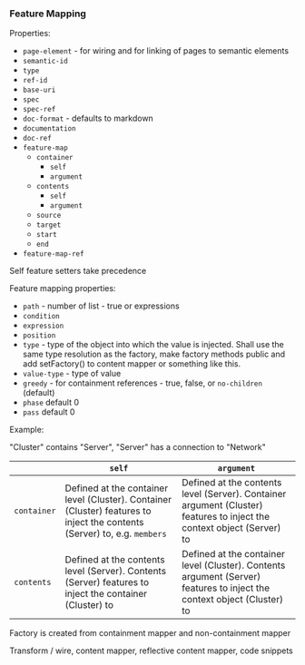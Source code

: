 
### Feature Mapping

Properties:

* ``page-element`` - for wiring and for linking of pages to semantic elements
* ``semantic-id``
* ``type``
* ``ref-id``
* ``base-uri``
* ``spec``
* ``spec-ref``
* ``doc-format`` - defaults to markdown
* ``documentation``
* ``doc-ref``
* ``feature-map``
    * ``container``
        * ``self``
        * ``argument``
    * ``contents``
        * ``self``
        * ``argument``    
    * ``source`` 
    * ``target`` 
    * ``start`` 
    * ``end`` 
* ``feature-map-ref``

Self feature setters take precedence

Feature mapping properties:

* ``path`` - number of list - true or expressions
* ``condition`` 
* ``expression``
* ``position`` 
* ``type`` - type of the object into which the value is injected. Shall use the same type resolution as the factory, make factory methods public and add setFactory() to content mapper or something like this.
* ``value-type`` - type of value
* ``greedy`` - for containment references - true, false, or ``no-children`` (default)
* ``phase`` default 0 
* ``pass`` default 0


Example:

"Cluster" contains "Server", "Server" has a connection to "Network"


|                   | ``self`` | ``argument`` |
| ----------------- | ---------- | ---------------- |
| ``container`` | Defined at the container level (Cluster). Container (Cluster) features to inject the contents (Server) to, e.g. ``members`` | Defined at the contents level (Server). Container argument (Cluster) features to inject the context object (Server) to |
| ``contents``  | Defined at the contents level (Server). Contents (Server) features to inject the container (Cluster) to | Defined at the container level (Cluster). Contents argument (Server) features to inject the context object (Cluster) to |


Factory is created from containment mapper and non-containment mapper

Transform / wire, content mapper, reflective content mapper, code snippets 